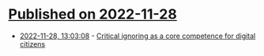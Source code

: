# [Published on 2022-11-28](index.md)

* [2022-11-28, 13:03:08](https://news.ycombinator.com/item?id=33773093) - [Critical ignoring as a core competence for digital citizens](https://www.mpg.de/19554217/new-digital-competencies-critical-ignoring)

